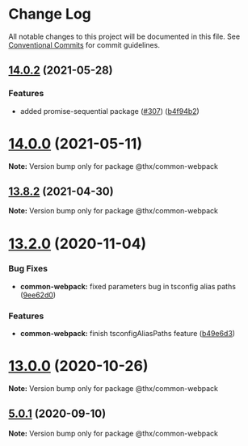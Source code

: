 # Change Log

All notable changes to this project will be documented in this file.
See [Conventional Commits](https://conventionalcommits.org) for commit guidelines.

## [14.0.2](https://github.com/darkadept/thr-addons/compare/v14.0.1...v14.0.2) (2021-05-28)


### Features

* added promise-sequential package ([#307](https://github.com/darkadept/thr-addons/issues/307)) ([b4f94b2](https://github.com/darkadept/thr-addons/commit/b4f94b26507428c21dc36b722a61cc280d05b455))





# [14.0.0](https://github.com/darkadept/thr-addons/compare/v13.8.2...v14.0.0) (2021-05-11)

**Note:** Version bump only for package @thx/common-webpack





## [13.8.2](https://github.com/darkadept/thr-addons/compare/v13.8.1...v13.8.2) (2021-04-30)

**Note:** Version bump only for package @thx/common-webpack





# [13.2.0](https://github.com/darkadept/thr-addons/compare/v13.1.0...v13.2.0) (2020-11-04)


### Bug Fixes

* **common-webpack:** fixed parameters bug in tsconfig alias paths ([9ee62d0](https://github.com/darkadept/thr-addons/commit/9ee62d0356ab2d4301147eb7956f80150cca4272))


### Features

* **common-webpack:** finish tsconfigAliasPaths feature ([b49e6d3](https://github.com/darkadept/thr-addons/commit/b49e6d3cfae479b66cc4738819efc9919c005a09))





# [13.0.0](https://github.com/darkadept/thr-addons/compare/v10.2.2...v13.0.0) (2020-10-26)

**Note:** Version bump only for package @thx/common-webpack





## [5.0.1](https://github.com/darkadept/thr-addons/compare/@thx/common-webpack@5.0.0...@thx/common-webpack@5.0.1) (2020-09-10)

**Note:** Version bump only for package @thx/common-webpack
